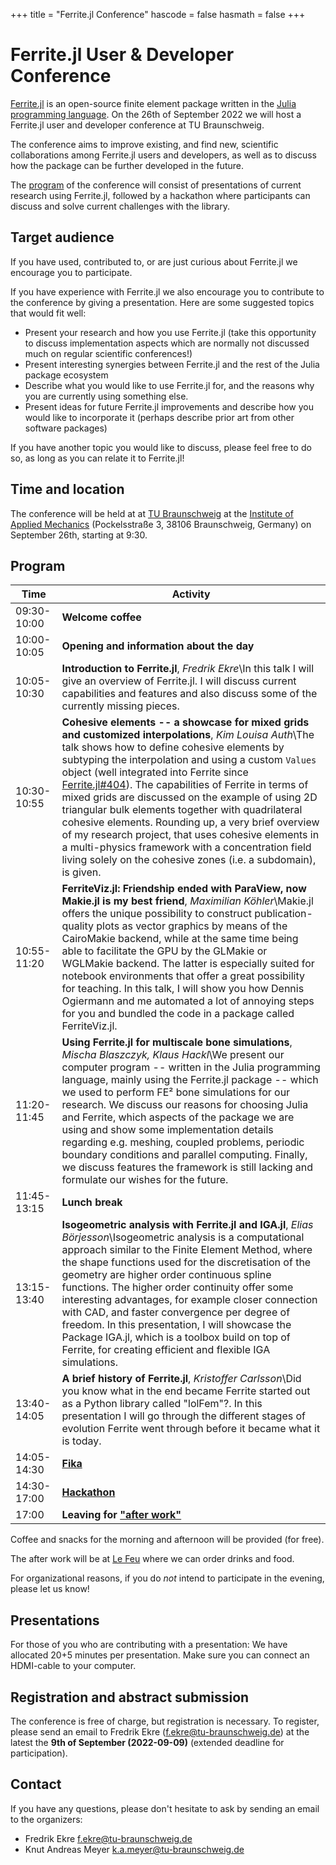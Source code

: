 +++
title = "Ferrite.jl Conference"
hascode = false
hasmath = false
+++

# Ferrite.jl User & Developer Conference

[Ferrite.jl](https://github.com/Ferrite-FEM/Ferrite.jl) is an open-source
finite element package written in the [Julia programming
language](https://julialang.org/). On the 26th of September 2022 we will host a
Ferrite.jl user and developer conference at TU Braunschweig.

The conference aims to improve existing, and find new, scientific
collaborations among Ferrite.jl users and developers, as well as to discuss
how the package can be further developed in the future.

The [program](#program) of the conference will consist of presentations of current research
using Ferrite.jl, followed by a hackathon where participants can discuss and
solve current challenges with the library.

## Target audience

If you have used, contributed to, or are just curious about Ferrite.jl we
encourage you to participate.

If you have experience with Ferrite.jl we also encourage you to contribute to
the conference by giving a presentation. Here are some suggested topics that
would fit well:

 - Present your research and how you use Ferrite.jl (take this opportunity to
   discuss implementation aspects which are normally not discussed much on
   regular scientific conferences!)
 - Present interesting synergies between Ferrite.jl and the rest of the Julia
   package ecosystem
 - Describe what you would like to use Ferrite.jl for, and the reasons why you
   are currently using something else.
 - Present ideas for future Ferrite.jl improvements and describe how you would
   like to incorporate it (perhaps describe prior art from other software
   packages)

If you have another topic you would like to discuss, please feel free to do so,
as long as you can relate it to Ferrite.jl!


## Time and location

The conference will be held at at [TU
Braunschweig](https://www.tu-braunschweig.de/en/) at the [Institute
of Applied Mechanics](https://www.tu-braunschweig.de/en/iam) 
(Pockelsstraße 3, 38106 Braunschweig, Germany)
on September 26th, starting at 9:30. 

## Program

| Time        | Activity                                                                   |
|-------------|----------------------------------------------------------------------------|
| 09:30-10:00 | **Welcome coffee**
| 10:00-10:05 | **Opening and information about the day**
| 10:05-10:30 | **Introduction to Ferrite.jl**, *Fredrik Ekre*\\In this talk I will give an overview of Ferrite.jl. I will discuss current capabilities and features and also discuss some of the currently missing pieces.
| 10:30-10:55 | **Cohesive elements -- a showcase for mixed grids and customized interpolations**, *Kim Louisa Auth*\\The talk shows how to define cohesive elements by subtyping the interpolation and using a custom `Values` object (well integrated into Ferrite since [Ferrite.jl#404](https://github.com/Ferrite-FEM/Ferrite.jl/pull/404)). The capabilities of Ferrite in terms of mixed grids are discussed on the example of using 2D triangular bulk elements together with quadrilateral cohesive elements. Rounding up, a very brief overview of my research project, that uses cohesive elements in a multi-physics framework with a concentration field living solely on the cohesive zones (i.e. a subdomain), is given.
| 10:55-11:20 | **FerriteViz.jl: Friendship ended with ParaView, now Makie.jl is my best friend**, *Maximilian Köhler*\\Makie.jl offers the unique possibility to construct publication-quality plots as vector graphics by means of the CairoMakie backend, while at the same time being able to facilitate the GPU by the GLMakie or WGLMakie backend. The latter is especially suited for notebook environments that offer a great possibility for teaching. In this talk, I will show you how Dennis Ogiermann and me automated a lot of annoying steps for you and bundled the code in a package called FerriteViz.jl.
| 11:20-11:45 | **Using Ferrite.jl for multiscale bone simulations**, *Mischa Blaszczyk, Klaus Hackl*\\We present our computer program -- written in the Julia programming language, mainly using the Ferrite.jl package -- which we used to perform FE² bone simulations for our research. We discuss our reasons for choosing Julia and Ferrite, which aspects of the package we are using and show some implementation details regarding e.g. meshing, coupled problems, periodic boundary conditions and parallel computing. Finally, we discuss features the framework is still lacking and formulate our wishes for the future.
| 11:45-13:15 | **Lunch break**
| 13:15-13:40 | **Isogeometric analysis with Ferrite.jl and IGA.jl**, *Elias Börjesson*\\Isogeometric analysis is a computational approach similar to the Finite Element Method, where the shape functions used for the discretisation of the geometry are higher order continuous spline functions. The higher order continuity offer some interesting advantages, for example closer connection with CAD, and faster convergence per degree of freedom. In this presentation, I will showcase the Package IGA.jl, which is a toolbox build on top of Ferrite, for creating efficient and flexible IGA simulations.
| 13:40-14:05 | **A brief history of Ferrite.jl**, *Kristoffer Carlsson*\\Did you know what in the end became Ferrite started out as a Python library called "lolFem"?. In this presentation I will go through the different stages of evolution Ferrite went through before it became what it is today.
| 14:05-14:30 | [**Fika**](https://en.wikipedia.org/wiki/Fika_(Sweden))
| 14:30-17:00 | [**Hackathon**](https://en.wikipedia.org/wiki/Hackathon)
| 17:00       | **Leaving for ["after work"](https://sv.wikipedia.org/wiki/Afterwork)**

Coffee and snacks for the morning and afternoon will be provided (for free). 

The after work will be at [Le Feu](https://www.lefeu.de/le-feu-flammkuchen-braunschweig/) where we can order drinks and food. 

For organizational reasons, if you do *not* intend to participate in the evening, please let us
know!

## Presentations

For those of you who are contributing with a presentation: We have allocated 20+5 minutes
per presentation. Make sure you can connect an HDMI-cable to your computer.


## Registration and abstract submission

The conference is free of charge, but registration is necessary. To register,
please send an email to Fredrik Ekre
([f.ekre@tu-braunschweig.de](mailto:f.ekre@tu-braunschweig.de)) at the latest
the **9th of September (2022-09-09)** (extended deadline for participation). 

## Contact

If you have any questions, please don't hesitate to ask by sending an email to
the organizers:

- Fredrik Ekre [f.ekre@tu-braunschweig.de](mailto:f.ekre@tu-braunschweig.de)
- Knut Andreas Meyer [k.a.meyer@tu-braunschweig.de](mailto:k.a.meyer@tu-braunschweig.de)
